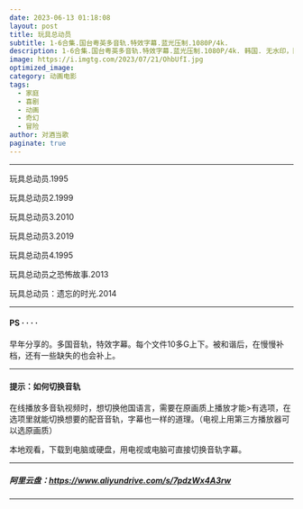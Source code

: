 ```yaml
---
date: 2023-06-13 01:18:08
layout: post
title: 玩具总动员
subtitle: 1-6合集.国台粤英多音轨.特效字幕.蓝光压制.1080P/4k.
description: 1-6合集.国台粤英多音轨.特效字幕.蓝光压制.1080P/4k. 韩国. 无水印，阴间有法，所有亡者在死后的49天内都要经过七次审判——分别在杀人狱、懒惰狱、欺骗狱、不义狱、背叛狱、暴力狱、天伦狱中进行，只有通过了七次审判宣告无罪的亡者，才有获得新生的机会.
image: https://i.imgtg.com/2023/07/21/OhbUfI.jpg
optimized_image: 
category: 动画电影
tags:
  - 家庭
  - 喜剧
  - 动画
  - 奇幻
  - 冒险
author: 对酒当歌
paginate: true
---
```


---

玩具总动员.1995  

玩具总动员2.1999  

玩具总动员3.2010  

玩具总动员3.2019  

玩具总动员4.1995  

玩具总动员之恐怖故事.2013  

玩具总动员：遗忘的时光.2014  

---

#### PS · · · ·

早年分享的。多国音轨，特效字幕。每个文件10多G上下。被和谐后，在慢慢补档，还有一些缺失的也会补上。

---

#### 提示：如何切换音轨

在线播放多音轨视频时，想切换他国语言，需要在原画质上播放才能>有选项，在选项里就能切换想要的配音音轨，字幕也一样的道理。（电视上用第三方播放器可以选原画质）

本地观看，下载到电脑或硬盘，用电视或电脑可直接切换音轨字幕。

---

##### 阿里云盘：<https://www.aliyundrive.com/s/7pdzWx4A3rw>

---
